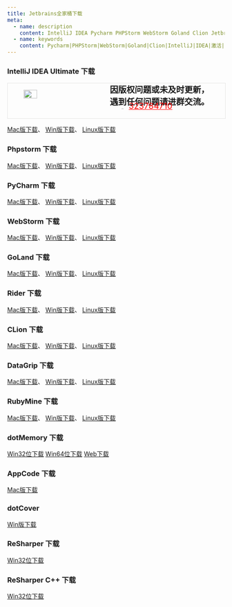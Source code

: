 ```yaml
---
title: Jetbrains全家桶下载
meta:
  - name: description
    content: IntelliJ IDEA Pycharm PHPStorm WebStorm Goland Clion Jetbrains 软件下载
  - name: keywords
    content: Pycharm|PHPStorm|WebStorm|Goland|Clion|IntelliJ|IDEA|激活|下载|全家桶|Jetbrains|永久
---
```


### IntelliJ IDEA Ultimate 下载

<!-- QQ卡片 -->
<div style="width:100%;display:flex;justify-content:space-around;border:1px solid #E5E5E4;">
  <img style="width:25%;padding-top:15px;" src="http://md.taojingling.cn/WechatIMG31.jpeg" onclick="window.open('http://shang.qq.com/wpa/qunwpa?idkey=22ed6bd53a50f9764493ef41746bfb3006123cbe097729a106fee0c46b6e0b9e', '_blank');" />

  <div style="display:flex;flex-direction:column;justify-content:space-around;">
    <div style="font-size:1.2rem;font-weight:bold;">
      <div>因版权问题或未及时更新，</div>
      <div>遇到任何问题请进群交流。</div>
    </div>
    <div style="padding-left:12%;position:relative;bottom:20%;">
      <img style="width:6%;position:relative;top:3px;cursor:pointer;" src="https://i.loli.net/2019/11/23/U3qbMEuC9n6YBRA.png" onclick="window.open('http://shang.qq.com/wpa/qunwpa?idkey=22ed6bd53a50f9764493ef41746bfb3006123cbe097729a106fee0c46b6e0b9e', '_blank');" />
      <a href="http://shang.qq.com/wpa/qunwpa?idkey=22ed6bd53a50f9764493ef41746bfb3006123cbe097729a106fee0c46b6e0b9e" style="font-size:1.2rem;text-decoration:underline;color:red;" target="_blank">323784710</a>
    </div>
  </div>
</div>

<a href="https://download.jetbrains.com/idea/ideaIU-2019.3.3.dmg" target="_blank">Mac版下载</a>、
<a href="https://download.jetbrains.com/idea/ideaIU-2019.3.3.exe" target="_blank">Win版下载</a>、
<a href="https://download.jetbrains.com/idea/ideaIU-2019.3.3.tar.gz" target="_blank">Linux版下载</a>

### Phpstorm 下载
<a href="https://download.jetbrains.com/webide/PhpStorm-2019.3.3.dmg" target="_blank">Mac版下载</a>、
<a href="https://download.jetbrains.com/webide/PhpStorm-2019.3.3.exe" target="_blank">Win版下载</a>、
<a href="https://download.jetbrains.com/webide/PhpStorm-2019.3.3.tar.gz" target="_blank">Linux版下载</a>

### PyCharm 下载
<a href="https://download.jetbrains.com/webide/PhpStorm-2019.3.3.dmg" target="_blank">Mac版下载</a>、
<a href="https://download.jetbrains.com/webide/PhpStorm-2019.3.3.exe" target="_blank">Win版下载</a>、
<a href="https://download.jetbrains.com/webide/PhpStorm-2019.3.3.tar.gz" target="_blank">Linux版下载</a>

### WebStorm 下载
<a href="https://download.jetbrains.com/webstorm/WebStorm-2019.3.3.dmg" target="_blank">Mac版下载</a>、
<a href="https://download.jetbrains.com/webstorm/WebStorm-2019.3.3.exe" target="_blank">Win版下载</a>、
<a href="https://download.jetbrains.com/webstorm/WebStorm-2019.3.3.tar.gz" target="_blank">Linux版下载</a>

### GoLand 下载
<a href="https://download.jetbrains.com/go/goland-2019.3.2.dmg" target="_blank">Mac版下载</a>、
<a href="https://download.jetbrains.com/go/goland-2019.3.2.exe" target="_blank">Win版下载</a>、
<a href="https://download.jetbrains.com/go/goland-2019.3.2.tar.gz" target="_blank">Linux版下载</a>

### Rider 下载
<a href="https://download.jetbrains.com/rider/JetBrains.Rider-2019.3.3.dmg" target="_blank">Mac版下载</a>、
<a href="https://download.jetbrains.com/rider/JetBrains.Rider-2019.3.3.exe" target="_blank">Win版下载</a>、
<a href="https://download.jetbrains.com/rider/JetBrains.Rider-2019.3.3.tar.gz" target="_blank">Linux版下载</a>

### CLion 下载

<a href="https://download.jetbrains.com/cpp/CLion-2019.3.4.dmg" target="_blank">Mac版下载</a>、
<a href="https://download.jetbrains.com/cpp/CLion-2019.3.4.exe" target="_blank">Win版下载</a>、
<a href="https://download.jetbrains.com/cpp/CLion-2019.3.4.tar.gz" target="_blank">Linux版下载</a>

### DataGrip 下载
<a href="https://download.jetbrains.com/datagrip/datagrip-2019.3.3.dmg" target="_blank">Mac版下载</a>、
<a href="https://download.jetbrains.com/datagrip/datagrip-2019.3.3.exe" target="_blank">Win版下载</a>、
<a href="https://download.jetbrains.com/datagrip/datagrip-2019.3.3.tar.gz" target="_blank">Linux版下载</a>

### RubyMine 下载

<a href="https://download.jetbrains.com/ruby/RubyMine-2019.3.3.dmg" target="_blank">Mac版下载</a>、
<a href="https://download.jetbrains.com/ruby/RubyMine-2019.3.3.exe" target="_blank">Win版下载</a>、
<a href="https://download.jetbrains.com/ruby/RubyMine-2019.3.3.tar.gz" target="_blank">Linux版下载</a>

### dotMemory 下载
<a href="https://download.jetbrains.com/resharper/ReSharperUltimate.2019.3.3/dotTrace32.2019.3.3.exe" target="_blank">Win32位下载</a>
<a href="https://download.jetbrains.com/resharper/ReSharperUltimate.2019.3.3/dotTrace64.2019.3.3.exe" target="_blank">Win64位下载</a>
<a href="https://download.jetbrains.com/resharper/ReSharperUltimate.2019.3.3/JetBrains.dotTrace.2019.3.3.web.exe" target="_blank">Web下载</a>

### AppCode 下载
<a href="https://download.jetbrains.com/objc/AppCode-2019.3.5.dmg" target="_blank">Mac版下载</a>

### dotCover
<a href="https://download.jetbrains.com/resharper/ReSharperUltimate.2019.3.3/JetBrains.dotCover.2019.3.3.web.exe" target="_blank">Win版下载</a>

### ReSharper 下载
<a href="https://download.jetbrains.com/resharper/ReSharperUltimate.2019.3.3/JetBrains.ReSharper.2019.3.3.web.exe" target="_blank">Win32位下载</a>

### ReSharper C++ 下载
<a href="https://download.jetbrains.com/resharper/ReSharperUltimate.2019.3.3/JetBrains.ReSharperCpp.2019.3.3.web.exe" target="_blank">Win32位下载</a>


